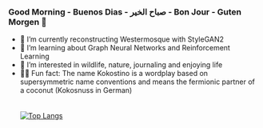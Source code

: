 ### Good Morning - Buenos Dias - صباح الخير - Bon Jour - Guten Morgen :boar:

- :palm_tree: I’m currently reconstructing Westermosque with StyleGAN2
- 💃 I’m learning about Graph Neural Networks and Reinforcement Learning
- :milky_way: I’m interested in wildlife, nature, journaling and enjoying life
- :whale::dash: Fun fact: The name Kokostino is a wordplay based on supersymmetric name conventions and means the fermionic partner of a coconut (Kokosnuss in German)
 </br> </br> </br>
[![Top Langs](https://github-readme-stats.vercel.app/api/top-langs/?username=kokostino&hide=Java,GAP,Jupyter%20notebook,Roff)](https://github.com/anuraghazra/github-readme-stats)
